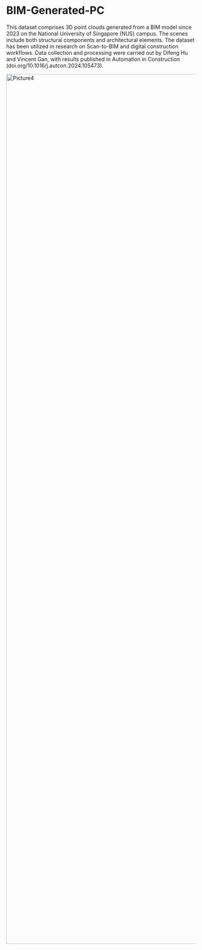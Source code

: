 # BIM-Generated-PC
This dataset comprises 3D point clouds generated from a BIM model since 2023 on the National University of Singapore (NUS) campus. The scenes include both structural components and architectural elements. The dataset has been utilized in research on Scan-to-BIM and digital construction workflows. Data collection and processing were carried out by Difeng Hu and Vincent Gan, with results published in Automation in Construction (doi.org/10.1016/j.autcon.2024.105473).

<img width="1779" height="2312" alt="Picture4" src="https://github.com/user-attachments/assets/64eb0768-8e09-488f-89d6-d08117d2a12a" />
